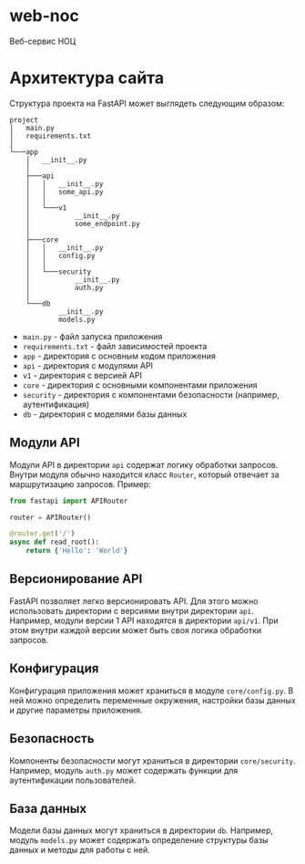 # web-noc
Веб-сервис НОЦ


# Архитектура сайта

Структура проекта на FastAPI может выглядеть следующим образом:

```
project
│   main.py
│   requirements.txt
│
└───app
    │   __init__.py
    │
    ├───api
    │   │   __init__.py
    │   │   some_api.py
    │   │
    │   └───v1
    │           __init__.py
    │           some_endpoint.py
    │
    ├───core
    │   │   __init__.py
    │   │   config.py
    │   │
    │   └───security
    │           __init__.py
    │           auth.py
    │
    └───db
            __init__.py
            models.py

```

- `main.py` - файл запуска приложения
- `requirements.txt` - файл зависимостей проекта
- `app` - директория с основным кодом приложения
- `api` - директория с модулями API
- `v1` - директория с версией API
- `core` - директория с основными компонентами приложения
- `security` - директория с компонентами безопасности (например, аутентификация)
- `db` - директория с моделями базы данных

## Модули API

Модули API в директории `api` содержат логику обработки запросов. Внутри модуля обычно находится класс `Router`, который отвечает за маршрутизацию запросов. Пример:

```python
from fastapi import APIRouter

router = APIRouter()

@router.get('/')
async def read_root():
    return {'Hello': 'World'}

```

## Версионирование API

FastAPI позволяет легко версионировать API. Для этого можно использовать директории с версиями внутри директории `api`. Например, модули версии 1 API находятся в директории `api/v1`. При этом внутри каждой версии может быть своя логика обработки запросов.

## Конфигурация

Конфигурация приложения может храниться в модуле `core/config.py`. В ней можно определить переменные окружения, настройки базы данных и другие параметры приложения.

## Безопасность

Компоненты безопасности могут храниться в директории `core/security`. Например, модуль `auth.py` может содержать функции для аутентификации пользователей.

## База данных

Модели базы данных могут храниться в директории `db`. Например, модуль `models.py` может содержать определение структуры базы данных и методы для работы с ней.
